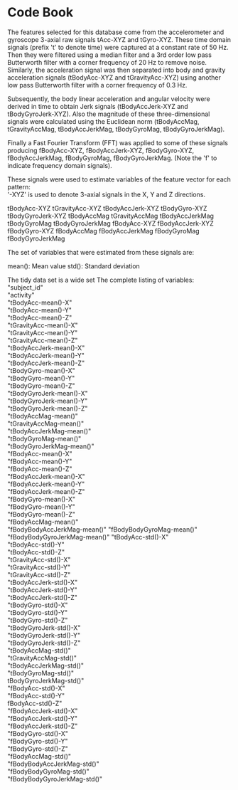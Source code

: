 Code Book
=================

The features selected for this database come from the accelerometer and gyroscope 3-axial raw signals tAcc-XYZ and tGyro-XYZ. These time domain signals (prefix 't' to denote time) were captured at a constant rate of 50 Hz. Then they were filtered using a median filter and a 3rd order low pass Butterworth filter with a corner frequency of 20 Hz to remove noise. Similarly, the acceleration signal was then separated into body and gravity acceleration signals (tBodyAcc-XYZ and tGravityAcc-XYZ) using another low pass Butterworth filter with a corner frequency of 0.3 Hz. 

Subsequently, the body linear acceleration and angular velocity were derived in time to obtain Jerk signals (tBodyAccJerk-XYZ and tBodyGyroJerk-XYZ). Also the magnitude of these three-dimensional signals were calculated using the Euclidean norm (tBodyAccMag, tGravityAccMag, tBodyAccJerkMag, tBodyGyroMag, tBodyGyroJerkMag). 

Finally a Fast Fourier Transform (FFT) was applied to some of these signals producing fBodyAcc-XYZ, fBodyAccJerk-XYZ, fBodyGyro-XYZ, fBodyAccJerkMag, fBodyGyroMag, fBodyGyroJerkMag. (Note the 'f' to indicate frequency domain signals). 

These signals were used to estimate variables of the feature vector for each pattern:  
'-XYZ' is used to denote 3-axial signals in the X, Y and Z directions.

tBodyAcc-XYZ
tGravityAcc-XYZ
tBodyAccJerk-XYZ
tBodyGyro-XYZ
tBodyGyroJerk-XYZ
tBodyAccMag
tGravityAccMag
tBodyAccJerkMag
tBodyGyroMag
tBodyGyroJerkMag
fBodyAcc-XYZ
fBodyAccJerk-XYZ
fBodyGyro-XYZ
fBodyAccMag
fBodyAccJerkMag
fBodyGyroMag
fBodyGyroJerkMag

The set of variables that were estimated from these signals are: 

mean(): Mean value
std(): Standard deviation

The tidy data set is a wide set
The complete listing of variables:
"subject_id"                  
"activity"                    
"tBodyAcc-mean()-X"          
"tBodyAcc-mean()-Y"           
"tBodyAcc-mean()-Z"           
"tGravityAcc-mean()-X"       
"tGravityAcc-mean()-Y"        
"tGravityAcc-mean()-Z"        
"tBodyAccJerk-mean()-X"      
"tBodyAccJerk-mean()-Y"       
"tBodyAccJerk-mean()-Z"       
"tBodyGyro-mean()-X"         
"tBodyGyro-mean()-Y"          
"tBodyGyro-mean()-Z"          
"tBodyGyroJerk-mean()-X"     
"tBodyGyroJerk-mean()-Y"      
"tBodyGyroJerk-mean()-Z"      
"tBodyAccMag-mean()"         
"tGravityAccMag-mean()"       
"tBodyAccJerkMag-mean()"      
"tBodyGyroMag-mean()"        
"tBodyGyroJerkMag-mean()"     
"fBodyAcc-mean()-X"           
"fBodyAcc-mean()-Y"          
"fBodyAcc-mean()-Z"           
"fBodyAccJerk-mean()-X"       
"fBodyAccJerk-mean()-Y"      
"fBodyAccJerk-mean()-Z"       
"fBodyGyro-mean()-X"          
"fBodyGyro-mean()-Y"         
"fBodyGyro-mean()-Z"          
"fBodyAccMag-mean()"          
"fBodyBodyAccJerkMag-mean()" 
"fBodyBodyGyroMag-mean()"     
"fBodyBodyGyroJerkMag-mean()" 
"tBodyAcc-std()-X"           
"tBodyAcc-std()-Y"           
"tBodyAcc-std()-Z"            
"tGravityAcc-std()-X"        
"tGravityAcc-std()-Y"         
"tGravityAcc-std()-Z"         
"tBodyAccJerk-std()-X"       
"tBodyAccJerk-std()-Y"        
"tBodyAccJerk-std()-Z"        
"tBodyGyro-std()-X"          
"tBodyGyro-std()-Y"           
"tBodyGyro-std()-Z"           
"tBodyGyroJerk-std()-X"      
"tBodyGyroJerk-std()-Y"       
"tBodyGyroJerk-std()-Z"       
"tBodyAccMag-std()"          
"tGravityAccMag-std()"        
"tBodyAccJerkMag-std()"       
"tBodyGyroMag-std()"         
tBodyGyroJerkMag-std()"      
"fBodyAcc-std()-X"            
"fBodyAcc-std()-Y"           
fBodyAcc-std()-Z"            
"fBodyAccJerk-std()-X"        
"fBodyAccJerk-std()-Y"       
"fBodyAccJerk-std()-Z"        
"fBodyGyro-std()-X"           
"fBodyGyro-std()-Y"          
"fBodyGyro-std()-Z"           
"fBodyAccMag-std()"           
"fBodyBodyAccJerkMag-std()"  
"fBodyBodyGyroMag-std()"      
"fBodyBodyGyroJerkMag-std()" 
